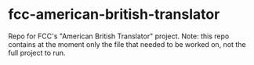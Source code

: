 # fcc-american-british-translator
 Repo for FCC's "American British Translator" project. Note: this repo contains at the moment only the file that needed to be worked on, not the full project to run.
